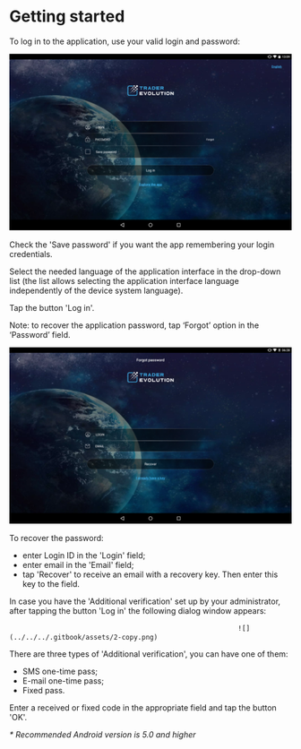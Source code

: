 # Getting started


To log in to the application, use your valid login and password:

![](../../../.gitbook/assets/1%20%2812%29.png)


Check the 'Save password' if you want the app remembering your login credentials.

Select the needed language of the application interface in the drop-down list \(the list allows selecting the application interface language independently of the device system language\).

Tap the button 'Log in'.

Note: to recover the application password, tap ‘Forgot’ option in the ‘Password’ field.

![](../../../.gitbook/assets/forgot-password.png)


To recover the password:

* enter Login ID in the 'Login' field;
* enter email in the 'Email' field;
* tap 'Recover' to receive an email with a recovery key. Then enter this key to the field.

In case you have the 'Additional verification' set up by your administrator, after tapping the button 'Log in' the following dialog window appears:


                                                             ![](../../../.gitbook/assets/2-copy.png) 

There are three types of 'Additional verification', you can have one of them:

* SMS one-time pass;
* E-mail one-time pass;
* Fixed pass.

Enter a received or fixed code in the appropriate field and tap the button 'OK'.

_\* Recommended Android version is_ _5.0_ _and higher_

